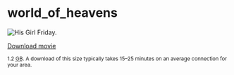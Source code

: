 # world_of_heavens
 
<section class="movie">
  <img
    alt="His Girl Friday."
    class="movie__poster"
    src="https://s3-us-west-2.amazonaws.com/s.cdpn.io/11907/download-movie-poster.jpg" />
  <div class="movie__instructions">
    <p>
      <a download href="https://s3-us-west-2.amazonaws.com/s.cdpn.io/11907/His%20Girl%20Friday%20%7C%20Public%20Domain%20Movies.webloc">Download movie</a>
    </p>
    <p class="movie__download-duration">
      <small>1.2 <abbr title="Gigabytes">GB</abbr>. A download of this size typically takes 15&ndash;25 minutes on an average connection for your area.</small>
    </p>
  </div>
